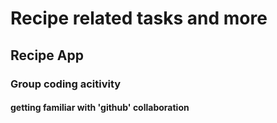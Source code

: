 # Recipe related tasks and more

## Recipe App

### Group coding acitivity

#### getting familiar with 'github' collaboration

